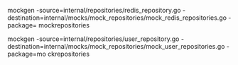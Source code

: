 mockgen -source=internal/repositories/redis_repository.go -destination=internal/mocks/mock_repositories/mock_redis_repositories.go -package=
mockrepositories

mockgen -source=internal/repositories/user_repository.go -destination=internal/mocks/mock_repositories/mock_user_repositories.go -package=mo
ckrepositories